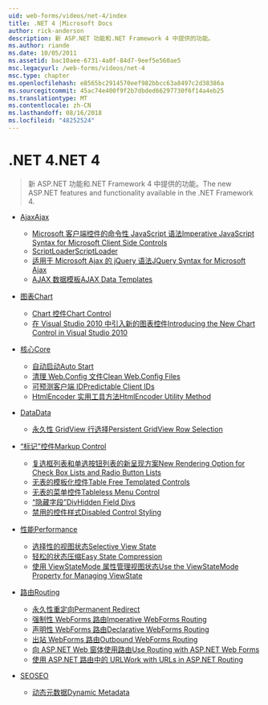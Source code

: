 ```yaml
---
uid: web-forms/videos/net-4/index
title: .NET 4 |Microsoft Docs
author: rick-anderson
description: 新 ASP.NET 功能和.NET Framework 4 中提供的功能。
ms.author: riande
ms.date: 10/05/2011
ms.assetid: bac10aee-6731-4a0f-84d7-9eef5e560ae5
msc.legacyurl: /web-forms/videos/net-4
msc.type: chapter
ms.openlocfilehash: e8565bc2914570eef982bbcc63a8497c2d38386a
ms.sourcegitcommit: 45ac74e400f9f2b7dbded66297730f6f14a4eb25
ms.translationtype: MT
ms.contentlocale: zh-CN
ms.lasthandoff: 08/16/2018
ms.locfileid: "48252524"
---
```

<a name="net-4"></a><span data-ttu-id="47786-103">.NET 4</span><span class="sxs-lookup"><span data-stu-id="47786-103">.NET 4</span></span>
====================
> <span data-ttu-id="47786-104">新 ASP.NET 功能和.NET Framework 4 中提供的功能。</span><span class="sxs-lookup"><span data-stu-id="47786-104">The new ASP.NET features and functionality available in the .NET Framework 4.</span></span>


- [<span data-ttu-id="47786-105">Ajax</span><span class="sxs-lookup"><span data-stu-id="47786-105">Ajax</span></span>](ajax/index.md)

    - [<span data-ttu-id="47786-106">Microsoft 客户端控件的命令性 JavaScript 语法</span><span class="sxs-lookup"><span data-stu-id="47786-106">Imperative JavaScript Syntax for Microsoft Client Side Controls</span></span>](ajax/aspnet-4-quick-hit-imperative-javascript-syntax-for-microsoft-client-side-controls.md)
    - [<span data-ttu-id="47786-107">ScriptLoader</span><span class="sxs-lookup"><span data-stu-id="47786-107">ScriptLoader</span></span>](ajax/aspnet-4-quick-hit-the-scriptloader.md)
    - [<span data-ttu-id="47786-108">适用于 Microsoft Ajax 的 jQuery 语法</span><span class="sxs-lookup"><span data-stu-id="47786-108">JQuery Syntax for Microsoft Ajax</span></span>](ajax/aspnet-4-quick-hit-jquery-syntax-for-microsoft-ajax.md)
    - [<span data-ttu-id="47786-109">AJAX 数据模板</span><span class="sxs-lookup"><span data-stu-id="47786-109">AJAX Data Templates</span></span>](ajax/aspnet-4-quick-hit-ajax-data-templates.md)
- [<span data-ttu-id="47786-110">图表</span><span class="sxs-lookup"><span data-stu-id="47786-110">Chart</span></span>](chart/index.md)

    - [<span data-ttu-id="47786-111">Chart 控件</span><span class="sxs-lookup"><span data-stu-id="47786-111">Chart Control</span></span>](chart/aspnet-4-quick-hit-chart-control.md)
    - [<span data-ttu-id="47786-112">在 Visual Studio 2010 中引入新的图表控件</span><span class="sxs-lookup"><span data-stu-id="47786-112">Introducing the New Chart Control in Visual Studio 2010</span></span>](chart/aspnet-4-how-do-i-introducing-the-new-chart-control-in-visual-studio-2010.md)
- [<span data-ttu-id="47786-113">核心</span><span class="sxs-lookup"><span data-stu-id="47786-113">Core</span></span>](core/index.md)

    - [<span data-ttu-id="47786-114">自动启动</span><span class="sxs-lookup"><span data-stu-id="47786-114">Auto Start</span></span>](core/aspnet-4-quick-hit-auto-start.md)
    - [<span data-ttu-id="47786-115">清理 Web.Config 文件</span><span class="sxs-lookup"><span data-stu-id="47786-115">Clean Web.Config Files</span></span>](core/aspnet-4-quick-hit-clean-webconfig-files.md)
    - [<span data-ttu-id="47786-116">可预测客户端 ID</span><span class="sxs-lookup"><span data-stu-id="47786-116">Predictable Client IDs</span></span>](core/aspnet-4-quick-hit-predictable-client-ids.md)
    - [<span data-ttu-id="47786-117">HtmlEncoder 实用工具方法</span><span class="sxs-lookup"><span data-stu-id="47786-117">HtmlEncoder Utility Method</span></span>](core/aspnet-4-quick-hit-the-htmlencoder-utility-method.md)
- [<span data-ttu-id="47786-118">Data</span><span class="sxs-lookup"><span data-stu-id="47786-118">Data</span></span>](data/index.md)

    - [<span data-ttu-id="47786-119">永久性 GridView 行选择</span><span class="sxs-lookup"><span data-stu-id="47786-119">Persistent GridView Row Selection</span></span>](data/aspnet-4-quick-hit-persistent-gridview-row-selection.md)
- [<span data-ttu-id="47786-120">“标记”控件</span><span class="sxs-lookup"><span data-stu-id="47786-120">Markup Control</span></span>](markup-control/index.md)

    - [<span data-ttu-id="47786-121">复选框列表和单选按钮列表的新呈现方案</span><span class="sxs-lookup"><span data-stu-id="47786-121">New Rendering Option for Check Box Lists and Radio Button Lists</span></span>](markup-control/aspnet-4-quick-hit-new-rendering-option-for-check-box-lists-and-radio-button-lists.md)
    - [<span data-ttu-id="47786-122">无表的模板化控件</span><span class="sxs-lookup"><span data-stu-id="47786-122">Table Free Templated Controls</span></span>](markup-control/aspnet-4-quick-hit-table-free-templated-controls.md)
    - [<span data-ttu-id="47786-123">无表的菜单控件</span><span class="sxs-lookup"><span data-stu-id="47786-123">Tableless Menu Control</span></span>](markup-control/aspnet-4-quick-hit-tableless-menu-control.md)
    - [<span data-ttu-id="47786-124">“隐藏字段”Div</span><span class="sxs-lookup"><span data-stu-id="47786-124">Hidden Field Divs</span></span>](markup-control/aspnet-4-quick-hit-hidden-field-divs.md)
    - [<span data-ttu-id="47786-125">禁用的控件样式</span><span class="sxs-lookup"><span data-stu-id="47786-125">Disabled Control Styling</span></span>](markup-control/aspnet-4-quick-hit-disabled-control-styling.md)
- [<span data-ttu-id="47786-126">性能</span><span class="sxs-lookup"><span data-stu-id="47786-126">Performance</span></span>](performance/index.md)

    - [<span data-ttu-id="47786-127">选择性的视图状态</span><span class="sxs-lookup"><span data-stu-id="47786-127">Selective View State</span></span>](performance/aspnet-4-quick-hit-selective-view-state.md)
    - [<span data-ttu-id="47786-128">轻松的状态压缩</span><span class="sxs-lookup"><span data-stu-id="47786-128">Easy State Compression</span></span>](performance/aspnet-4-quick-hit-easy-state-compression.md)
    - [<span data-ttu-id="47786-129">使用 ViewStateMode 属性管理视图状态</span><span class="sxs-lookup"><span data-stu-id="47786-129">Use the ViewStateMode Property for Managing ViewState</span></span>](performance/how-do-i-use-the-viewstatemode-property-for-managing-viewstate.md)
- [<span data-ttu-id="47786-130">路由</span><span class="sxs-lookup"><span data-stu-id="47786-130">Routing</span></span>](routing/index.md)

    - [<span data-ttu-id="47786-131">永久性重定向</span><span class="sxs-lookup"><span data-stu-id="47786-131">Permanent Redirect</span></span>](routing/aspnet-4-quick-hit-permanent-redirect.md)
    - [<span data-ttu-id="47786-132">强制性 WebForms 路由</span><span class="sxs-lookup"><span data-stu-id="47786-132">Imperative WebForms Routing</span></span>](routing/aspnet-4-quick-hit-imperative-webforms-routing.md)
    - [<span data-ttu-id="47786-133">声明性 WebForms 路由</span><span class="sxs-lookup"><span data-stu-id="47786-133">Declarative WebForms Routing</span></span>](routing/aspnet-4-quick-hit-declarative-webforms-routing.md)
    - [<span data-ttu-id="47786-134">出站 WebForms 路由</span><span class="sxs-lookup"><span data-stu-id="47786-134">Outbound WebForms Routing</span></span>](routing/aspnet-4-quick-hit-outbound-webforms-routing.md)
    - [<span data-ttu-id="47786-135">向 ASP.NET Web 窗体使用路由</span><span class="sxs-lookup"><span data-stu-id="47786-135">Use Routing with ASP.NET Web Forms</span></span>](routing/how-do-i-use-routing-with-aspnet-web-forms.md)
    - [<span data-ttu-id="47786-136">使用 ASP.NET 路由中的 URL</span><span class="sxs-lookup"><span data-stu-id="47786-136">Work with URLs in ASP.NET Routing</span></span>](routing/how-do-i-work-with-urls-in-aspnet-routing.md)
- [<span data-ttu-id="47786-137">SEO</span><span class="sxs-lookup"><span data-stu-id="47786-137">SEO</span></span>](seo/index.md)

    - [<span data-ttu-id="47786-138">动态元数据</span><span class="sxs-lookup"><span data-stu-id="47786-138">Dynamic Metadata</span></span>](seo/aspnet-4-quick-hit-dynamic-metadata.md)
